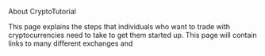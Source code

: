 About CryptoTutorial

This page explains the steps that individuals who want to trade with cryptocurrencies need to take to get them started up. This page will contain links to many different exchanges and 
